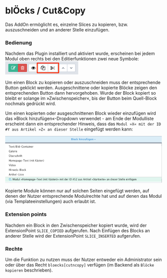 blÖcks / Cut&Copy
=======================

Das AddOn ermöglicht es, einzelne Slices zu kopieren, bzw. auszuschneiden und an anderer
Stelle einzufügen.

### Bedienung

Nachdem das Plugin installiert und aktiviert wurde, erscheinen bei jedem Modul oben rechts bei den Editierfunktionen
zwei neue Symbole:
![Kopier-/Ausschneide-Icons](https://raw.githubusercontent.com/FriendsOfREDAXO/bloecks/master/plugins/cutncopy/readme/icons.png)

Um einen Block zu kopieren oder auszuschneiden muss der entsprechende Button geklickt werden. Ausgeschnittene oder kopierte Blöcke zeigen den entsprechenden Button dann hervorgehoben. Wurde der Block kopiert so bleibt er solange im »Zwischenspeicher«, bis der Button beim Quell-Block nochmals gedrückt wird.

Um einen kopierten oder ausgeschnittenen Block wieder einzufügen wird das »Block hinzufügen«-Dropdown verwendet - am Ende
der Modulliste erscheint dann ein entsprechender Hinweis, dass das ```Modul »X« mit der ID #Y aus Artikel »Z« an dieser Stelle```
eingefügt werden kann:

![Dropdown mit Einfüge-Option](https://raw.githubusercontent.com/FriendsOfREDAXO/bloecks/master/plugins/cutncopy/readme/dropdown.png)

Kopierte Module können nur auf solchen Seiten eingefügt werden, auf denen der Nutzer entsprechende Modulrechte hat und auf denen das Modul (via Templateeinstellungen) auch erlaubt ist.

### Extension points

Nachdem ein Block in den Zwischenspeicher kopiert wurde, wird der ExtensionPoint ```SLICE_COPIED``` aufgerufen. Nach
Einfügen des Blocks an anderer Stelle wird der ExtensionPoint ```SLICE_INSERTED``` aufgerufen.

### Rechte
Um die Funktion zu nutzen muss der Nutzer entweder ein Administrator sein oder über das Recht ```bloecks[cutncopy]```
verfügen (im Backend als ```Blöcke kopieren``` beschrieben).

